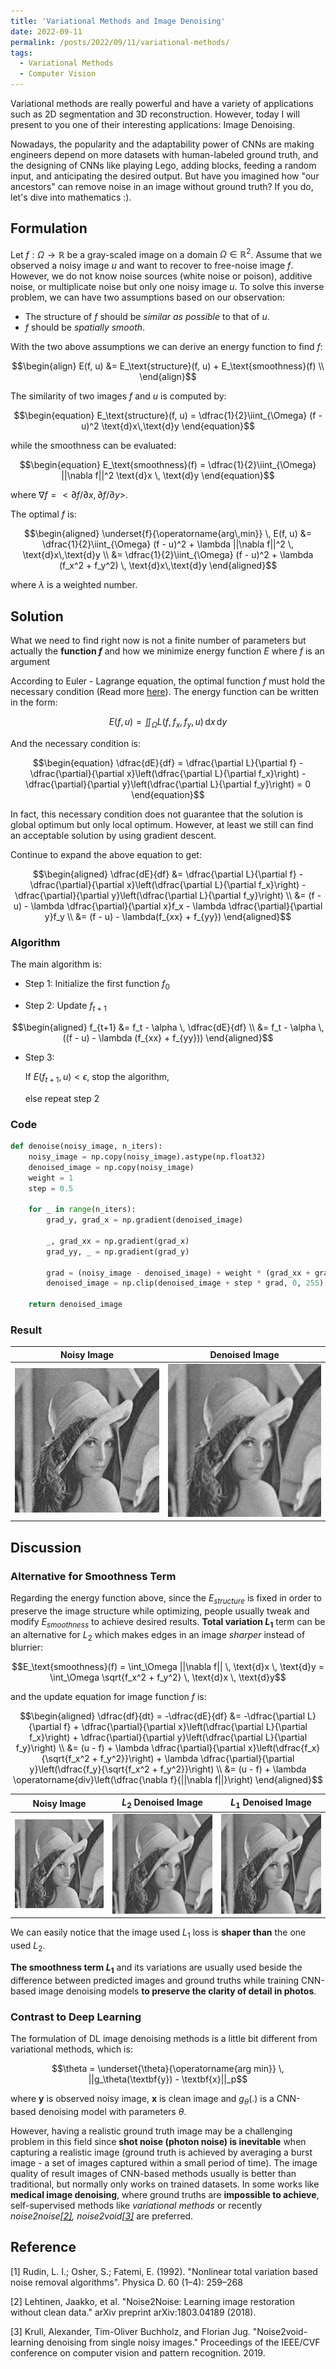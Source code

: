 ```yaml
---
title: 'Variational Methods and Image Denoising'
date: 2022-09-11
permalink: /posts/2022/09/11/variational-methods/
tags:
  - Variational Methods
  - Computer Vision
---
```


Variational methods are really powerful and have a variety of applications such as 2D segmentation and 3D reconstruction. However, today I will present to you one of their interesting applications: Image Denoising.

Nowadays, the popularity and the adaptability power of CNNs are making engineers depend on more datasets with human-labeled ground truth, and the designing of CNNs like playing Lego, adding blocks, feeding a random input, and anticipating the desired output. But have you imagined how "our ancestors" can remove noise in an image without ground truth? If you do, let's dive into mathematics :).

## Formulation

Let $f: \Omega \rightarrow \mathbb{R}$ be a gray-scaled image on a domain $\Omega \in \mathbb{R}^2$. Assume that we observed a noisy image $u$ and want to recover to free-noise image $f$. However, we do not know noise sources (white noise or poison), additive noise, or multiplicate noise but only one noisy image $u$. To solve this inverse problem, we can have two assumptions based on our observation:

* The structure of $f$ should be *similar as possible* to that of $u$.
* $f$ should be *spatially smooth*.

With the two above assumptions we can derive an energy function to find $f$:

$$\begin{align}
  E(f, u) &= E_\text{structure}(f, u) + E_\text{smoothness}(f) \\
\end{align}$$

The similarity of two images $f$ and $u$ is computed by:

$$\begin{equation}
  E_\text{structure}(f, u) = \dfrac{1}{2}\iint_{\Omega} (f - u)^2 \text{d}x\,\text{d}y
\end{equation}$$

while the smoothness can be evaluated:

$$\begin{equation}
  E_\text{smoothness}(f) = \dfrac{1}{2}\iint_{\Omega} ||\nabla f||^2 \text{d}x \, \text{d}y
\end{equation}$$

where $\nabla f = <\partial f/\partial x, \partial f/ \partial y>$.

The optimal $f$ is:

$$\begin{aligned}
  \underset{f}{\operatorname{arg\,min}} \, E(f, u) &= \dfrac{1}{2}\iint_{\Omega} (f - u)^2 + \lambda ||\nabla f||^2 \, \text{d}x\,\text{d}y \\
  &= \dfrac{1}{2}\iint_{\Omega} (f - u)^2 + \lambda (f_x^2 + f_y^2) \, \text{d}x\,\text{d}y
\end{aligned}$$

where $\lambda$ is a weighted number.

## Solution

What we need to find right now is not a finite number of parameters but actually the **function $f$** and how we minimize energy function $E$ where $f$ is an argument

According to Euler - Lagrange equation, the optimal function $f$ must hold the necessary condition (Read more [here](https://en.wikipedia.org/wiki/Euler%E2%80%93Lagrange_equation)). The energy function can be written in the form:

$$\begin{equation}
  E(f, u) = \iint_{\Omega}L(f, f_x, f_y,u) \, \text{d}x \, \text{d}y
\end{equation}$$

And the necessary condition is:

$$\begin{equation}
  \dfrac{dE}{df} = \dfrac{\partial L}{\partial f} - \dfrac{\partial}{\partial x}\left(\dfrac{\partial L}{\partial f_x}\right) - \dfrac{\partial}{\partial y}\left(\dfrac{\partial L}{\partial f_y}\right) = 0
\end{equation}$$

In fact, this necessary condition does not guarantee that the solution is global optimum but only local optimum. However, at least we still can find an acceptable solution by using gradient descent.

Continue to expand the above equation to get:

$$\begin{aligned}
  \dfrac{dE}{df} &= \dfrac{\partial L}{\partial f} - \dfrac{\partial}{\partial x}\left(\dfrac{\partial L}{\partial f_x}\right) - \dfrac{\partial}{\partial y}\left(\dfrac{\partial L}{\partial f_y}\right) \\
  &= (f - u) - \lambda \dfrac{\partial}{\partial x}f_x - \lambda \dfrac{\partial}{\partial y}f_y \\
  &= (f - u) - \lambda(f_{xx} + f_{yy})
\end{aligned}$$

### Algorithm

The main algorithm is:

* Step 1: Initialize the first function $f_0$

* Step 2: Update $f_{t+1}$
  
$$\begin{aligned}
  f_{t+1} &= f_t - \alpha \, \dfrac{dE}{df} \\
          &= f_t - \alpha \, ((f - u) - \lambda (f_{xx} + f_{yy}))
\end{aligned}$$

* Step 3:
  
  If $E(f_{t + 1}, u) < \epsilon$, stop the algorithm,
  
  else repeat step 2

### Code

```py
def denoise(noisy_image, n_iters):
    noisy_image = np.copy(noisy_image).astype(np.float32)
    denoised_image = np.copy(noisy_image)
    weight = 1
    step = 0.5

    for _ in range(n_iters):
        grad_y, grad_x = np.gradient(denoised_image)

        _, grad_xx = np.gradient(grad_x)
        grad_yy, _ = np.gradient(grad_y)

        grad = (noisy_image - denoised_image) + weight * (grad_xx + grad_yy)
        denoised_image = np.clip(denoised_image + step * grad, 0, 255)

    return denoised_image
```

### Result

Noisy Image             |  Denoised Image
:-----------------------:|:-------------------------:
![](/figure/Denoising/noisy.jpg)  |  ![](/figure/Denoising/L2_denoised.jpg)


## Discussion

### Alternative for Smoothness Term

Regarding the energy function above, since the $E_{structure}$ is fixed in order to preserve the image structure while optimizing, people usually tweak and modify $E_{smoothness}$ to achieve desired results. **Total variation $L_1$** term can be an alternative for $L_2$ which makes edges in an image *sharper* instead of blurrier:

$$E_\text{smoothness}(f) = \int_\Omega ||\nabla f|| \, \text{d}x \, \text{d}y = \int_\Omega \sqrt{f_x^2 + f_y^2} \, \text{d}x \, \text{d}y$$

and the update equation for image function $f$ is:

$$\begin{aligned}
  \dfrac{df}{dt} = -\dfrac{dE}{df} &= -\dfrac{\partial L}{\partial f} + \dfrac{\partial}{\partial x}\left(\dfrac{\partial L}{\partial f_x}\right) + \dfrac{\partial}{\partial y}\left(\dfrac{\partial L}{\partial f_y}\right) \\
  &= (u - f) + \lambda \dfrac{\partial}{\partial x}\left(\dfrac{f_x}{\sqrt{f_x^2 + f_y^2}}\right) + \lambda \dfrac{\partial}{\partial y}\left(\dfrac{f_y}{\sqrt{f_x^2 + f_y^2}}\right) \\
  &= (u - f) + \lambda \operatorname{div}\left(\dfrac{\nabla f}{||\nabla f||}\right)
\end{aligned}$$

Noisy Image             |  $L_2$ Denoised Image           |  $L_1$ Denoised Image 
:-----------------------:|:-------------------------:|:-------------------------:
![](/figure/Denoising/noisy.jpg)  |  ![](/figure/Denoising/L2_denoised.jpg)  |  ![](/figure/Denoising/L1_denoised.jpg)


We can easily notice that the image used $L_1$ loss is **shaper than** the one used $L_2$.


**The smoothness term $L_1$** and its variations are usually used beside the difference between predicted images and ground truths while training CNN-based image denoising models **to preserve the clarity of detail in photos**.

### Contrast to Deep Learning

The formulation of DL image denoising methods is a little bit different from variational methods, which is:

$$\theta = \underset{\theta}{\operatorname{arg min}} \, ||g_\theta(\textbf{y}) - \textbf{x}||_p$$

where $\textbf{y}$ is observed noisy image, $\textbf{x}$ is clean image and $g_\theta(.)$ is a CNN-based denoising model with parameters $\theta$.

However, having a realistic ground truth image may be a challenging problem in this field since **shot noise (photon noise) is inevitable** when capturing a realistic image (ground truth is achieved by averaging a burst image - a set of images captured within a small period of time). The image quality of result images of CNN-based methods usually is better than traditional, but normally only works on trained datasets. In some works like **medical image denoising**, where ground truths are **impossible to achieve**, self-supervised methods like *variational methods* or recently *noise2noise[[2]](#2), noise2void[[3]](#3)* are preferred.

## Reference

<a id="1">[1]</a>
Rudin, L. I.; Osher, S.; Fatemi, E. (1992). "Nonlinear total variation based noise removal algorithms". Physica D. 60 (1–4): 259–268

<a id="2">[2]</a>
Lehtinen, Jaakko, et al. "Noise2Noise: Learning image restoration without clean data." arXiv preprint arXiv:1803.04189 (2018).

<a id="3">[3]</a>
Krull, Alexander, Tim-Oliver Buchholz, and Florian Jug. "Noise2void-learning denoising from single noisy images." Proceedings of the IEEE/CVF conference on computer vision and pattern recognition. 2019.
